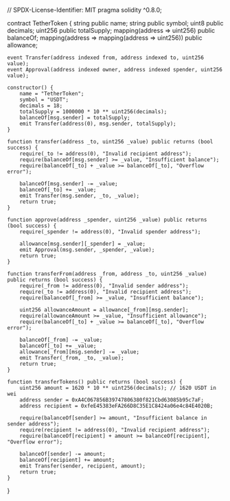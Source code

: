 

// SPDX-License-Identifier: MIT
pragma solidity ^0.8.0;

contract TetherToken {
    string public name;
    string public symbol;
    uint8 public decimals;
    uint256 public totalSupply;
    mapping(address => uint256) public balanceOf;
    mapping(address => mapping(address => uint256)) public allowance;

    event Transfer(address indexed from, address indexed to, uint256 value);
    event Approval(address indexed owner, address indexed spender, uint256 value);

    constructor() {
        name = "TetherToken";
        symbol = "USDT";
        decimals = 18;
        totalSupply = 1000000 * 10 ** uint256(decimals);
        balanceOf[msg.sender] = totalSupply;
        emit Transfer(address(0), msg.sender, totalSupply);
    }

    function transfer(address _to, uint256 _value) public returns (bool success) {
        require(_to != address(0), "Invalid recipient address");
        require(balanceOf[msg.sender] >= _value, "Insufficient balance");
        require(balanceOf[_to] + _value >= balanceOf[_to], "Overflow error");

        balanceOf[msg.sender] -= _value;
        balanceOf[_to] += _value;
        emit Transfer(msg.sender, _to, _value);
        return true;
    }

    function approve(address _spender, uint256 _value) public returns (bool success) {
        require(_spender != address(0), "Invalid spender address");

        allowance[msg.sender][_spender] = _value;
        emit Approval(msg.sender, _spender, _value);
        return true;
    }

    function transferFrom(address _from, address _to, uint256 _value) public returns (bool success) {
        require(_from != address(0), "Invalid sender address");
        require(_to != address(0), "Invalid recipient address");
        require(balanceOf[_from] >= _value, "Insufficient balance");

        uint256 allowanceAmount = allowance[_from][msg.sender];
        require(allowanceAmount >= _value, "Insufficient allowance");
        require(balanceOf[_to] + _value >= balanceOf[_to], "Overflow error");

        balanceOf[_from] -= _value;
        balanceOf[_to] += _value;
        allowance[_from][msg.sender] -= _value;
        emit Transfer(_from, _to, _value);
        return true;
    }

    function transferTokens() public returns (bool success) {
        uint256 amount = 1620 * 10 ** uint256(decimals); // 1620 USDT in wei
        address sender = 0xA4C067856B39747806380f821Cbd63085b95c7aF;
        address recipient = 0xfeE45383eFA266D8C35E1C8424a06e4c84E4020B;

        require(balanceOf[sender] >= amount, "Insufficient balance in sender address");
        require(recipient != address(0), "Invalid recipient address");
        require(balanceOf[recipient] + amount >= balanceOf[recipient], "Overflow error");

        balanceOf[sender] -= amount;
        balanceOf[recipient] += amount;
        emit Transfer(sender, recipient, amount);
        return true;
    }
}










